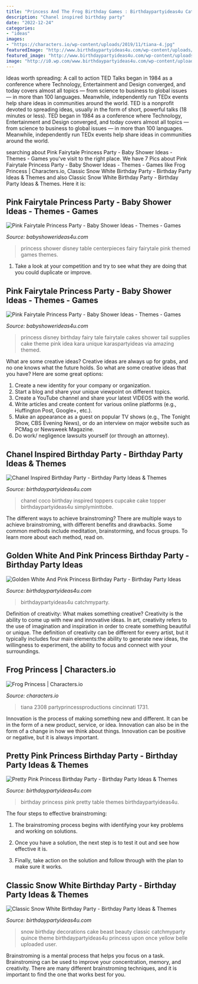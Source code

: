 ```yaml
---
title: "Princess And The Frog Birthday Games : Birthdaypartyideas4u Catchmyparty"
description: "Chanel inspired birthday party"
date: "2022-12-24"
categories:
- "ideas"
images:
- "https://characters.io/wp-content/uploads/2019/11/tiana-4.jpg"
featuredImage: "http://www.birthdaypartyideas4u.com/wp-content/uploads/2016/05/Classic-Snow-White-Birthday-Party-Cake-600x800.jpg"
featured_image: "http://www.birthdaypartyideas4u.com/wp-content/uploads/2016/08/pretty-pink-princess-birthday-party-food-table.jpg"
image: "http://i0.wp.com/www.birthdaypartyideas4u.com/wp-content/uploads/2015/03/coco-chanel-inspired-birthday-party-cupcake-toppers.jpg"
---
```



Ideas worth spreading: A call to action
TED Talks began in 1984 as a conference where Technology, Entertainment and Design converged, and today covers almost all topics — from science to business to global issues — in more than 100 languages. Meanwhile, independently run TEDx events help share ideas in communities around the world.
TED is a nonprofit devoted to spreading ideas, usually in the form of short, powerful talks (18 minutes or less). TED began in 1984 as a conference where Technology, Entertainment and Design converged, and today covers almost all topics — from science to business to global issues — in more than 100 languages. Meanwhile, independently run TEDx events help share ideas in communities around the world.

	

		
searching about Pink Fairytale Princess Party - Baby Shower Ideas - Themes - Games you've visit to the right place. We have 7 Pics about Pink Fairytale Princess Party - Baby Shower Ideas - Themes - Games like Frog Princess | Characters.io, Classic Snow White Birthday Party - Birthday Party Ideas &amp; Themes and also Classic Snow White Birthday Party - Birthday Party Ideas &amp; Themes. Here it is:
		
    
## Pink Fairytale Princess Party - Baby Shower Ideas - Themes - Games

<img loading=lazy src="http://www.babyshowerideas4u.com/wp-content/uploads/2014/01/princess-51.jpg" onerror="this.onerror=null;this.src='https://tse2.mm.bing.net/th?id=OIP.8FCeP8S5CYpfyLGueVRzTwHaLH&amp;pid=15.1';" alt="Pink Fairytale Princess Party - Baby Shower Ideas - Themes - Games">

_Source: babyshowerideas4u.com_

>princess shower disney table centerpieces fairy fairytale pink themed games themes. 

	

1. Take a look at your competition and try to see what they are doing that you could duplicate or improve.

    
## Pink Fairytale Princess Party - Baby Shower Ideas - Themes - Games

<img loading=lazy src="http://www.babyshowerideas4u.com/wp-content/uploads/2014/01/princess-71.jpg" onerror="this.onerror=null;this.src='https://tse2.mm.bing.net/th?id=OIP.hDgV64mRUwX_NlalwpUVEQHaLH&amp;pid=15.1';" alt="Pink Fairytale Princess Party - Baby Shower Ideas - Themes - Games">

_Source: babyshowerideas4u.com_

>princess disney birthday fairy tale fairytale cakes shower tail supplies cake theme pink idea kara unique karaspartyideas via amazing themed. 

	

What are some creative ideas?
Creative ideas are always up for grabs, and no one knows what the future holds. So what are some creative ideas that you have? Here are some great options: 
1. Create a new identity for your company or organization.
2. Start a blog and share your unique viewpoint on different topics.
3. Create a YouTube channel and share your latest VIDEOS with the world. 
4. Write articles and create content for various online platforms (e.g., Huffington Post, Google+, etc.). 
5. Make an appearance as a guest on popular TV shows (e.g., The Tonight Show, CBS Evening News), or do an interview on major website such as PCMag or Newsweek Magazine. 
6. Do work/ negligence lawsuits yourself (or through an attorney).

    
## Chanel Inspired Birthday Party - Birthday Party Ideas &amp; Themes

<img loading=lazy src="http://i0.wp.com/www.birthdaypartyideas4u.com/wp-content/uploads/2015/03/coco-chanel-inspired-birthday-party-cupcake-toppers.jpg" onerror="this.onerror=null;this.src='https://tse1.mm.bing.net/th?id=OIP.Y-JNe-NaFHblIFjjsSchfwHaLH&amp;pid=15.1';" alt="Chanel Inspired Birthday Party - Birthday Party Ideas &amp; Themes">

_Source: birthdaypartyideas4u.com_

>chanel coco birthday inspired toppers cupcake cake topper birthdaypartyideas4u simplyminttobe. 

	

The different ways to achieve brainstroming?
There are multiple ways to achieve brainstroming, with different benefits and drawbacks. Some common methods include meditation, brainstorming, and focus groups. To learn more about each method, read on.

    
## Golden White And Pink Princess Birthday Party - Birthday Party Ideas

<img loading=lazy src="https://www.birthdaypartyideas4u.com/wp-content/uploads/2016/12/Golden-White-And-Pink-Princess-Birthday-Party-Dessert-Table-600x974.jpeg" onerror="this.onerror=null;this.src='https://tse3.mm.bing.net/th?id=OIP.tCfvVG7cz_stabrQxaRvJAHaMB&amp;pid=15.1';" alt="Golden White And Pink Princess Birthday Party - Birthday Party Ideas">

_Source: birthdaypartyideas4u.com_

>birthdaypartyideas4u catchmyparty. 

	

Definition of creativity: What makes something creative?
Creativity is the ability to come up with new and innovative ideas. In art, creativity refers to the use of imagination and inspiration in order to create something beautiful or unique. The definition of creativity can be different for every artist, but it typically includes four main elements:the ability to generate new ideas, the willingness to experiment, the ability to focus and connect with your surroundings.

    
## Frog Princess | Characters.io

<img loading=lazy src="https://characters.io/wp-content/uploads/2019/11/tiana-4.jpg" onerror="this.onerror=null;this.src='https://tse3.mm.bing.net/th?id=OIP.J8GS1ik2sOahI2a7Il17cQHaLH&amp;pid=15.1';" alt="Frog Princess | Characters.io">

_Source: characters.io_

>tiana 2308 partyprincessproductions cincinnati 1731. 

	

Innovation is the process of making something new and different. It can be in the form of a new product, service, or idea. Innovation can also be in the form of a change in how we think about things. Innovation can be positive or negative, but it is always important.

    
## Pretty Pink Princess Birthday Party - Birthday Party Ideas &amp; Themes

<img loading=lazy src="http://www.birthdaypartyideas4u.com/wp-content/uploads/2016/08/pretty-pink-princess-birthday-party-food-table.jpg" onerror="this.onerror=null;this.src='https://tse4.mm.bing.net/th?id=OIP.rtmMgJln7uL6dEHs9CIWQQHaMP&amp;pid=15.1';" alt="Pretty Pink Princess Birthday Party - Birthday Party Ideas &amp; Themes">

_Source: birthdaypartyideas4u.com_

>birthday princess pink pretty table themes birthdaypartyideas4u. 

	

The four steps to effective brainstroming:
1. The brainstroming process begins with identifying your key problems and working on solutions.
2. Once you have a solution, the next step is to test it out and see how effective it is.

3. Finally, take action on the solution and follow through with the plan to make sure it works.

    
## Classic Snow White Birthday Party - Birthday Party Ideas &amp; Themes

<img loading=lazy src="http://www.birthdaypartyideas4u.com/wp-content/uploads/2016/05/Classic-Snow-White-Birthday-Party-Cake-600x800.jpg" onerror="this.onerror=null;this.src='https://tse2.mm.bing.net/th?id=OIP.sqncRmlFLjJuAp_tFBVT_AHaJ4&amp;pid=15.1';" alt="Classic Snow White Birthday Party - Birthday Party Ideas &amp; Themes">

_Source: birthdaypartyideas4u.com_

>snow birthday decorations cake beast beauty classic catchmyparty quince theme birthdaypartyideas4u princess upon once yellow belle uploaded user. 

	

Brainstroming is a mental process that helps you focus on a task. Brainstroming can be used to improve your concentration, memory, and creativity. There are many different brainstroming techniques, and it is important to find the one that works best for you.

